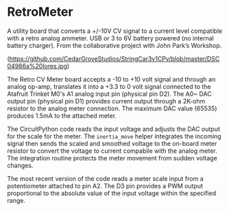 # RetroMeter
A utility board that converts a +/-10V CV signal to a current level compatible with a retro analog ammeter. USB or 3 to 6V battery powered (no internal battery charger). From the collaborative project with John Park’s Workshop.

(https://github.com/CedarGroveStudios/StringCar3v1CPy/blob/master/DSC04986a%20lores.jpg)

The Retro CV Meter board accepts a -10 to +10 volt signal and through an analog op-amp, translates it into a +3.3 to 0 volt signal connected to the Atafruit Trinket M0's A1 analog input pin (physical pin D2). The A0~ DAC output pin (physical pin D1) provides current output through a 2K-ohm resistor to the analog meter connection. The maximum DAC value (65535) produces 1.5mA to the attached meter.

The CircuitPython code reads the input voltage and adjusts the DAC output for the scale for the meter. The ``inertia_move`` helper integrates the incoming signal then sends the scaled and smoothed voltage to the on-board meter resistor to convert the voltage to current compabile with the analog meter. The integration routine protects the meter movement from sudden voltage changes.

The most recent version of the code reads a meter scale input from a potentiometer attached to pin A2. The D3 pin provides a PWM output proportional to the absolute value of the input voltage within the specified range.
